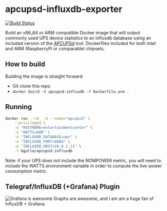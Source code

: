 # apcupsd-influxdb-exporter

[![Build Status](https://travis-ci.org/bgulla/apcupsd-influxdb-exporter.svg?branch=master)](https://travis-ci.org/bgulla/apcupsd-influxdb-exporter)

Build an x86_64 or ARM compatible Docker image that will output commonly used UPS device statistics to an influxdb database using an included version of the 
[APCUPSd](http://www.apcupsd.org/) 
tool. Dockerfiles included for both intel and ARM (RaspberryPi or comparable) chipsets.

## How to build
Building the image is straight forward:
* Git clone this repo
* `docker build -t apcupsd-influxdb -f Dockerfile.arm . `

## Running
```bash
docker run --rm  -d --name="apcupsd" \
    --privileged \
    -e "HOSTNAME=entertainmentcenter" \
    -e "WATTS=600" \
    -e "INFLUXDB_DATABASE=ups" \
    -e "INFLUXDB_PORT=8086" \
    -e "INFLUXDB_HOST=10.0.1.11" \
    -t bgulla/apcupsd-influxdb
```
Note: if your UPS does not include the NOMPOWER metric, you will need to include the WATTS environment variable in order to compute the live-power consumption 
metric.

## Telegraf/InfluxDB (+Grafana) Plugin
![Grafana is awesome](https://github.com/bgulla/apcupsd-influxdb-exporter/raw/master/img/watts.png?raw=true)
Graphs are awesome, and I am am a huge fan of InfluxDB + Grafana.
